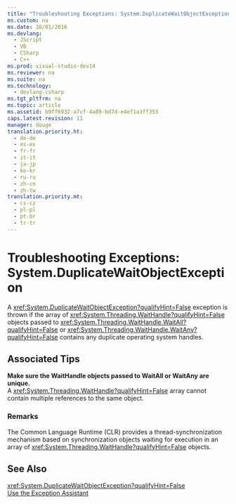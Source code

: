 ```yaml
---
title: "Troubleshooting Exceptions: System.DuplicateWaitObjectException"
ms.custom: na
ms.date: 10/01/2016
ms.devlang: 
  - JScript
  - VB
  - CSharp
  - C++
ms.prod: visual-studio-dev14
ms.reviewer: na
ms.suite: na
ms.technology: 
  - devlang-csharp
ms.tgt_pltfrm: na
ms.topic: article
ms.assetid: b9ff6932-a7cf-4a89-bd7d-e4ef1a3ff353
caps.latest.revision: 11
manager: douge
translation.priority.ht: 
  - de-de
  - es-es
  - fr-fr
  - it-it
  - ja-jp
  - ko-kr
  - ru-ru
  - zh-cn
  - zh-tw
translation.priority.mt: 
  - cs-cz
  - pl-pl
  - pt-br
  - tr-tr
---
```

# Troubleshooting Exceptions: System.DuplicateWaitObjectException
A <xref:System.DuplicateWaitObjectException?qualifyHint=False> exception is thrown if the array of <xref:System.Threading.WaitHandle?qualifyHint=False> objects passed to <xref:System.Threading.WaitHandle.WaitAll?qualifyHint=False> or <xref:System.Threading.WaitHandle.WaitAny?qualifyHint=False> contains any duplicate operating system handles.  
  
## Associated Tips  
 **Make sure the WaitHandle objects passed to WaitAll or WaitAny are unique.**  
 A <xref:System.Threading.WaitHandle?qualifyHint=False> array cannot contain multiple references to the same object.  
  
### Remarks  
 The Common Language Runtime (CLR) provides a thread-synchronization mechanism based on synchronization objects waiting for execution in an array of <xref:System.Threading.WaitHandle?qualifyHint=False> objects.  
  
## See Also  
 <xref:System.DuplicateWaitObjectException?qualifyHint=False>   
 [Use the Exception Assistant](../Topic/How%20to:%20Use%20the%20Exception%20Assistant.md)